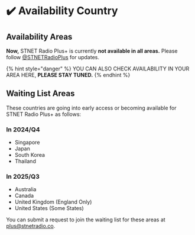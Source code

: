 # ✔️ Availability Country

## Availability Areas

**Now,** STNET Radio Plus+ is currently **not available in all areas.** Please follow [@STNETRadioPlus](https://twitter.com/STNETRadioPlus) for updates.

{% hint style="danger" %}
YOU CAN ALSO CHECK AVAILABILITY IN YOUR AREA HERE, **PLEASE STAY TUNED.**
{% endhint %}

## Waiting List Areas

These countries are going into early access or becoming available for STNET Radio Plus+ as follows:

### In 2024/Q4

* Singapore
* Japan
* South Korea
* Thailand

### In 2025/Q3

* Australia
* Canada
* United Kingdom (England Only)
* United States (Some States)

You can submit a request to join the waiting list for these areas at [plus@stnetradio.co](mailto:plus@stnetradio.co).
